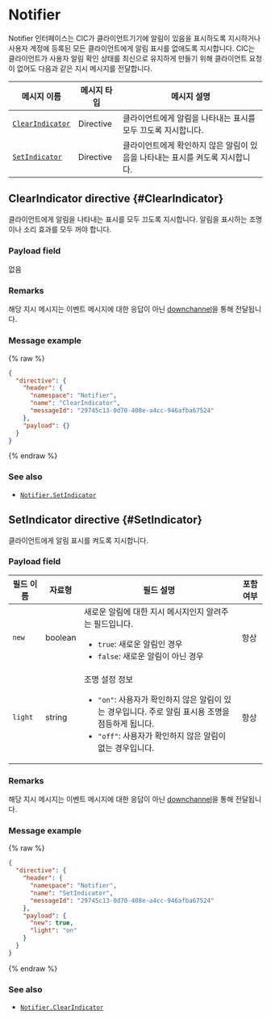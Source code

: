# Notifier

Notifier 인터페이스는 CIC가 클라이언트기기에 알림이 있음을 표시하도록 지시하거나 사용자 계정에 등록된 모든 클라이언트에게 알림 표시를 없애도록 지시합니다. CIC는 클라이언트가 사용자 알림 확인 상태를 최신으로 유지하게 만들기 위해 클라이언트 요청이 없어도 다음과 같은 지시 메시지를 전달합니다.

| 메시지 이름         | 메시지 타입  | 메시지 설명                                   |
|------------------|-----------|---------------------------------------------|
| [`ClearIndicator`](#ClearIndicator)         | Directive | 클라이언트에게 알림을 나타내는 표시를 모두 끄도록 지시합니다. |
| [`SetIndicator`](#SetIndicator)             | Directive | 클라이언트에게 확인하지 않은 알림이 있음을 나타내는 표시를 켜도록 지시합니다. |

## ClearIndicator directive {#ClearIndicator}
클라이언트에게 알림을 나타내는 표시를 모두 끄도록 지시합니다. 알림을 표시하는 조명이나 소리 효과를 모두 꺼야 합니다.

### Payload field
없음

### Remarks
해당 지시 메시지는 이벤트 메시지에 대한 응답이 아닌 [downchannel](/CIC/Guides/Interact_with_CIC.md#CreateConnection)을 통해 전달됩니다.

### Message example

{% raw %}

```json
{
  "directive": {
    "header": {
      "namespace": "Notifier",
      "name": "ClearIndicator",
      "messageId": "29745c13-0d70-408e-a4cc-946afba67524"
    },
    "payload": {}
  }
}
```

{% endraw %}

### See also
* [`Notifier.SetIndicator`](#SetIndicator)

## SetIndicator directive {#SetIndicator}
클라이언트에게 알림 표시를 켜도록 지시합니다.

### Payload field
| 필드 이름       | 자료형    | 필드 설명                     | 포함 여부 |
|---------------|---------|-----------------------------|---------|
| `new`         | boolean | 새로운 알림에 대한 지시 메시지인지 알려주는 필드입니다. <ul><li><code>true</code>: 새로운 알림인 경우</li><li><code>false</code>: 새로운 알림이 아닌 경우</li></ul> | 항상    |
| `light`       | string  | 조명 설정 정보<ul><li><code>"on"</code>: 사용자가 확인하지 않은 알림이 있는 경우입니다. 주로 알림 표시용 조명을 점등하게 됩니다.</li><li><code>"off"</code>: 사용자가 확인하지 않은 알림이 없는 경우입니다.</li></ul> | 항상    |

### Remarks
해당 지시 메시지는 이벤트 메시지에 대한 응답이 아닌 [downchannel](/CIC/Guides/Interact_with_CIC.md#CreateConnection)을 통해 전달됩니다.

### Message example

{% raw %}

```json
{
  "directive": {
    "header": {
      "namespace": "Notifier",
      "name": "SetIndicator",
      "messageId": "29745c13-0d70-408e-a4cc-946afba67524"
    },
    "payload": {
      "new": true,
      "light": "on"
    }
  }
}
```

{% endraw %}

### See also
* [`Notifier.ClearIndicator`](#ClearIndicator)
